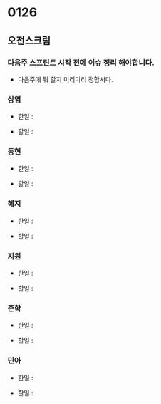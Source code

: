 # 0126

## 오전스크럼

### 다음주 스프린트 시작 전에 이슈 정리 해야합니다. 
- 다음주에 뭐 할지 미리미리 정합시다.

### 상엽

- 한일 :

- 할일 :

### 동현

- 한일 :

- 할일 :

### 혜지

- 한일 :

- 할일 :

### 지원

- 한일 :

- 할일 :

### 준학

- 한일 :

- 할일 :

### 민아

- 한일 :

- 할일 :